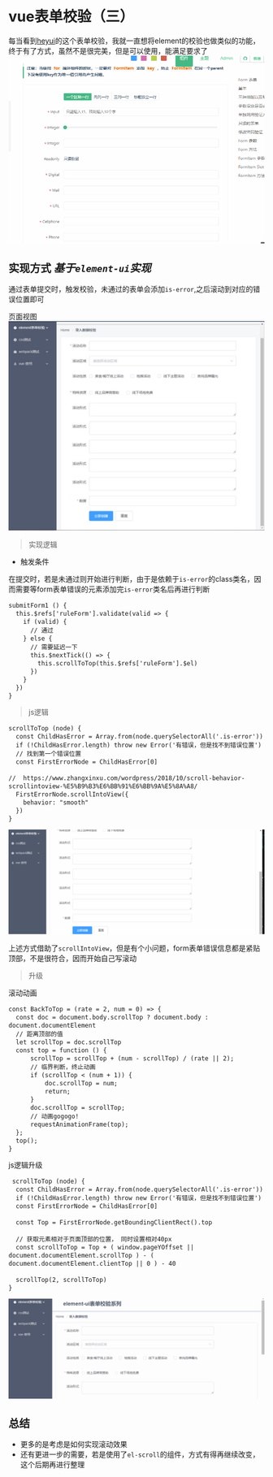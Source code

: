 # vue表单校验（三）

每当看到[heyui](https://www.heyui.top/component/form/form)的这个表单校验，我就一直想将element的校验也做类似的功能，终于有了方式，虽然不是很完美，但是可以使用，能满足要求了
![heyui](./../images/validate/heyui.gif)

## 实现方式 *基于`element-ui`实现*

通过表单提交时，触发校验，未通过的表单会添加`is-error`,之后滚动到对应的错误位置即可

页面视图
![页面视图](./../images/validate/element1.jpg)

> 实现逻辑

+ 触发条件

在提交时，若是未通过则开始进行判断，由于是依赖于`is-error`的class类名，因而需要等form表单错误的元素添加完`is-error`类名后再进行判断
```
submitForm1 () {
  this.$refs['ruleForm'].validate(valid => {
    if (valid) {
      // 通过
    } else {
      // 需要延迟一下
      this.$nextTick(() => {
        this.scrollToTop(this.$refs['ruleForm'].$el)
      })
    }
  })
}
```

> js逻辑
```
scrollToTop (node) {
  const ChildHasError = Array.from(node.querySelectorAll('.is-error'))
  if (!ChildHasError.length) throw new Error('有错误，但是找不到错误位置')
  // 找到第一个错误位置
  const FirstErrorNode = ChildHasError[0]

//  https://www.zhangxinxu.com/wordpress/2018/10/scroll-behavior-scrollintoview-%E5%B9%B3%E6%BB%91%E6%BB%9A%E5%8A%A8/
  FirstErrorNode.scrollIntoView({
    behavior: "smooth"
  })
}
```
![效果](./../images/validate/element2.gif)

上述方式借助了`scrollIntoView`，但是有个小问题，form表单错误信息都是紧贴顶部，不是很符合，因而开始自己写滚动

> 升级

滚动动画
```
const BackToTop = (rate = 2, num = 0) => {
  const doc = document.body.scrollTop ? document.body : document.documentElement
  // 距离顶部的值
  let scrollTop = doc.scrollTop
  const top = function () {
      scrollTop = scrollTop + (num - scrollTop) / (rate || 2);
      // 临界判断，终止动画
      if (scrollTop < (num + 1)) {
          doc.scrollTop = num;
          return;
      }
      doc.scrollTop = scrollTop;
      // 动画gogogo!
      requestAnimationFrame(top);
  };
  top();
}
```

js逻辑升级
```
 scrollToTop (node) {
  const ChildHasError = Array.from(node.querySelectorAll('.is-error'))
  if (!ChildHasError.length) throw new Error('有错误，但是找不到错误位置')
  const FirstErrorNode = ChildHasError[0]

  const Top = FirstErrorNode.getBoundingClientRect().top

  // 获取元素相对于页面顶部的位置， 同时设置相对40px
  const scrollToTop = Top + ( window.pageYOffset || document.documentElement.scrollTop ) - ( document.documentElement.clientTop || 0 ) - 40

  scrollTop(2, scrollToTop)
}
```
![效果图](./../images/validate/element3.gif)

## 总结
+ 更多的是考虑是如何实现滚动效果
+ 还有更进一步的需要，若是使用了`el-scroll`的组件，方式有得再继续改变，这个后期再进行整理